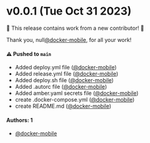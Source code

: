 # v0.0.1 (Tue Oct 31 2023)

:tada: This release contains work from a new contributor! :tada:

Thank you, null[@docker-mobile](https://github.com/docker-mobile), for all your work!

#### ⚠️ Pushed to `main`

- Added deploy.yml file ([@docker-mobile](https://github.com/docker-mobile))
- Added release.yml file ([@docker-mobile](https://github.com/docker-mobile))
- Added deploy.sh file ([@docker-mobile](https://github.com/docker-mobile))
- Added .autorc file ([@docker-mobile](https://github.com/docker-mobile))
- Added amber.yaml secrets file ([@docker-mobile](https://github.com/docker-mobile))
- create .docker-compose.yml ([@docker-mobile](https://github.com/docker-mobile))
- create README.md ([@docker-mobile](https://github.com/docker-mobile))

#### Authors: 1

- [@docker-mobile](https://github.com/docker-mobile)
